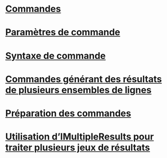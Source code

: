 # [Commandes](commands.md)
# [Paramètres de commande](command-parameters.md)
# [Syntaxe de commande](command-syntax.md)
# [Commandes générant des résultats de plusieurs ensembles de lignes](commands-generating-multiple-rowset-results.md)
# [Préparation des commandes](preparing-commands.md)
# [Utilisation d’IMultipleResults pour traiter plusieurs jeux de résultats](using-imultipleresults-to-process-multiple-result-sets.md)
